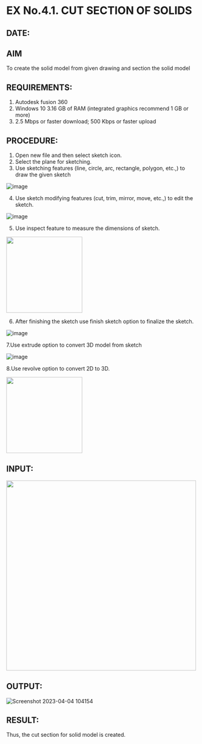 # EX No.4.1. CUT SECTION OF SOLIDS
## DATE:

## AIM
To create the solid model from given drawing and section the solid model

## REQUIREMENTS: 
1. Autodesk fusion 360
2. Windows 10
3.16 GB of RAM (integrated graphics recommend 1 GB or more)
4. 2.5 Mbps or faster download; 500 Kbps or faster upload 

## PROCEDURE:
1.	Open new file and then select sketch icon.
2.	Select the plane for sketching. 
3.	Use sketching features (line, circle, arc, rectangle, polygon, etc.,) to draw the given sketch

![image](https://user-images.githubusercontent.com/113594316/198825274-c6a8d3ee-fb19-4641-b915-8d2e000c40a8.png)

4.	Use sketch modifying features (cut, trim, mirror, move, etc.,) to edit the sketch.

![image](https://user-images.githubusercontent.com/113594316/198825282-0d3de4b8-b6d9-446a-ae2a-461955057399.png)

5.	Use inspect feature to measure the dimensions of sketch.

<img width="200" height="200" src="https://user-images.githubusercontent.com/113594316/198825301-194365b4-69d2-42ad-8545-a68d3ca1f442.png">

6.	After finishing the sketch use finish sketch option to finalize the sketch.

![image](https://user-images.githubusercontent.com/113594316/198825314-b90f6aba-da26-4f0d-8d61-a03e8ad0d765.png)

7.Use extrude option to convert 3D model from sketch

![image](https://user-images.githubusercontent.com/113594316/198825328-205fac21-1322-4d67-894b-6fd92e454e26.png)

8.Use revolve option to convert 2D to 3D.

<img width="200" height="200" src="https://user-images.githubusercontent.com/113594316/198825337-455049de-f053-48b8-9dd0-ebeb189c0dde.png">

## INPUT:
<img width="500" height="500" src="https://user-images.githubusercontent.com/113594316/198825351-b514a4e7-06af-4ee0-8197-e8267749f8a8.png">

## OUTPUT:
![Screenshot 2023-04-04 104154](https://user-images.githubusercontent.com/118707073/229692913-eb176578-ca7a-4d03-9de0-27827e5f679c.png)


## RESULT:

Thus, the cut section for solid model is created.

